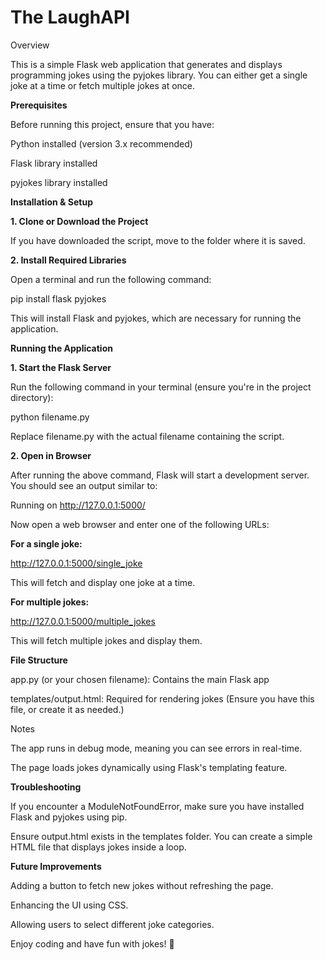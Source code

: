 # The LaughAPI

Overview

This is a simple Flask web application that generates and displays programming jokes using the pyjokes library. You can either get a single joke at a time or fetch multiple jokes at once.

**Prerequisites**

Before running this project, ensure that you have:

Python installed (version 3.x recommended)

Flask library installed

pyjokes library installed

**Installation & Setup**

  **1. Clone or Download the Project**

If you have downloaded the script, move to the folder where it is saved.

  **2. Install Required Libraries**

Open a terminal and run the following command:

pip install flask pyjokes

This will install Flask and pyjokes, which are necessary for running the application.

**Running the Application**

  **1. Start the Flask Server**

Run the following command in your terminal (ensure you're in the project directory):

python filename.py

Replace filename.py with the actual filename containing the script.

  **2. Open in Browser**

After running the above command, Flask will start a development server. You should see an output similar to:

Running on http://127.0.0.1:5000/

Now open a web browser and enter one of the following URLs:

  **For a single joke:**
        
http://127.0.0.1:5000/single_joke
        
This will fetch and display one joke at a time.

  **For multiple jokes:**

http://127.0.0.1:5000/multiple_jokes

This will fetch multiple jokes and display them.

**File Structure**

app.py (or your chosen filename): Contains the main Flask app

templates/output.html: Required for rendering jokes (Ensure you have this file, or create it as needed.)

Notes

The app runs in debug mode, meaning you can see errors in real-time.

The page loads jokes dynamically using Flask's templating feature.

**Troubleshooting**

If you encounter a ModuleNotFoundError, make sure you have installed Flask and pyjokes using pip.

Ensure output.html exists in the templates folder. You can create a simple HTML file that displays jokes inside a loop.

**Future Improvements**

Adding a button to fetch new jokes without refreshing the page.

Enhancing the UI using CSS.

Allowing users to select different joke categories.

Enjoy coding and have fun with jokes! 🎉

